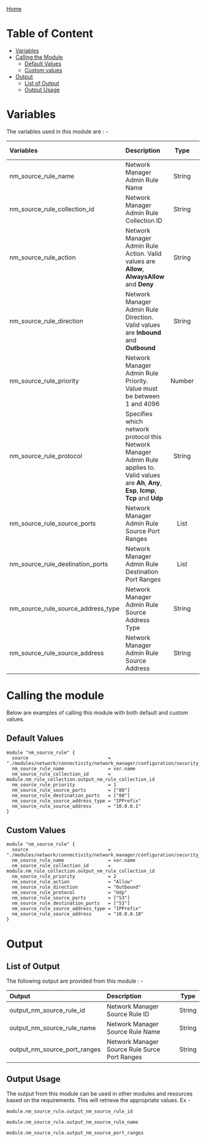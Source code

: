 [Home](../../../../../../../../README.md)

# Table of Content

- [Variables](#variables)
- [Calling the Module](#calling-the-module)
    - [Default Values](#default-values)
    - [Custom values](#custom-values)
- [Output](#output)
    - [List of Output](#list-of-output)
    - [Output Usage](#output-usage)

# Variables

The variables used in this module are : -

| Variables | Description | Type | Required | Default Values |
|:----------|:------------|:----:|:--------:|:--------------:|
| nm_source_rule_name | Network Manager Admin Rule Name | String | Yes | NA |
| nm_source_rule_collection_id | Network Manager Admin Rule Collection ID | String | Yes | NA |
| nm_source_rule_action | Network Manager Admin Rule Action. Valid values are **Allow**, **AlwaysAllow** and **Deny** | String | No | **Deny** |
| nm_source_rule_direction | Network Manager Admin Rule Direction. Valid values are **Inbound** and **Outbound** | String | No | **Inbound** |
| nm_source_rule_priority | Network Manager Admin Rule Priority. Value must be between 1 and 4096 | Number | Yes | NA |
| nm_source_rule_protocol |  Specifies which network protocol this Network Manager Admin Rule applies to. Valid values are **Ah**, **Any**, **Esp**, **Icmp**, **Tcp** and **Udp** | String | No | **Tcp** |
| nm_source_rule_source_ports | Network Manager Admin Rule Source Port Ranges | List | Yes | NA |
| nm_source_rule_destination_ports | Network Manager Admin Rule Destination Port Ranges | List | Yes | NA |
| nm_source_rule_source_address_type | Network Manager Admin Rule Source Address Type | String | Yes | NA |
| nm_source_rule_source_address | Network Manager Admin Rule Source Address | String | Yes | NA |

# Calling the module

Below are examples of calling this module with both default and custom values.

## Default Values

```
module "nm_source_rule" {
  source                             = "./modules/network/connectivity/network_manager/configuration/security_admin/rule_collection/source_rule"
  nm_source_rule_name                = var.name
  nm_source_rule_collection_id       = module.nm_rule_collection.output_nm_rule_collection_id
  nm_source_rule_priority            = 1
  nm_source_rule_source_ports        = ["80"]
  nm_source_rule_destination_ports   = ["80"]
  nm_source_rule_source_address_type = "IPPrefix"
  nm_source_rule_source_address      = "10.0.0.1"
}
```

## Custom Values

```
module "nm_source_rule" {
  source                             = "./modules/network/connectivity/network_manager/configuration/security_admin/rule_collection/source_rule"
  nm_source_rule_name                = var.name
  nm_source_rule_collection_id       = module.nm_rule_collection.output_nm_rule_collection_id
  nm_source_rule_priority            = 2
  nm_source_rule_action              = "Allow"
  nm_source_rule_direction           = "Outbound"
  nm_source_rule_protocol            = "Udp"
  nm_source_rule_source_ports        = ["53"]
  nm_source_rule_destination_ports   = ["53"]
  nm_source_rule_source_address_type = "IPPrefix"
  nm_source_rule_source_address      = "10.0.0.10"
}
```

# Output

## List of Output
The following output are provided from this module : -

| Output | Description | Type |
|:------ |:------------|:----:|
| output_nm_source_rule_id | Network Manager Source Rule ID | String |
| output_nm_source_rule_name | Network Manager Source Rule Name | String |
| output_nm_source_port_ranges | Network Manager Source Rule Surce Port Ranges | String |

## Output Usage

The output from this module can be used in other modules and resources based on the requirements. This will retrieve the appropriate values. Ex -

```
module.nm_source_rule.output_nm_source_rule_id
```

```
module.nm_source_rule.output_nm_source_rule_name
```

```
module.nm_source_rule.output_nm_source_port_ranges
```